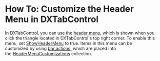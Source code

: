# How To: Customize the Header Menu in DXTabControl


<p>In DXTabControl, you can use the <a href="https://documentation.devexpress.com/#WPF/CustomDocument7977">header menu</a><u>,</u> which is shown when you click the triangle located in DXTabControl's top right corner. To enable this menu, set <a href="https://documentation.devexpress.com/#WPF/DevExpressXpfCoreTabControlViewBase_ShowHeaderMenutopic">ShowHeaderMenu</a> to true. Items in this menu can be customized by using <a href="https://documentation.devexpress.com/#WPF/CustomDocument7045">bar actions</a><u>,</u> which are placed into the <a href="https://documentation.devexpress.com/#WPF/DevExpressXpfCoreTabControlViewBase_HeaderMenuCustomizationstopic">HeaderMenuCustomizations</a> collection.</p>

<br/>


